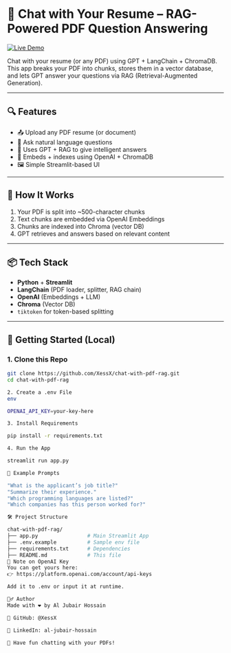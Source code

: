 # 📄 Chat with Your Resume – RAG-Powered PDF Question Answering

[![Live Demo](https://img.shields.io/badge/Try%20It-Live-brightgreen)](https://chat-with-pdf-rag.onrender.com)

Chat with your resume (or any PDF) using GPT + LangChain + ChromaDB.  
This app breaks your PDF into chunks, stores them in a vector database, and lets GPT answer your questions via RAG (Retrieval-Augmented Generation).

---

## 🔍 Features

- 📤 Upload any PDF resume (or document)
- 💬 Ask natural language questions
- 🧠 Uses GPT + RAG to give intelligent answers
- 🔗 Embeds + indexes using OpenAI + ChromaDB
- 🖼 Simple Streamlit-based UI

---

## 🧠 How It Works

1. Your PDF is split into ~500-character chunks  
2. Text chunks are embedded via OpenAI Embeddings  
3. Chunks are indexed into Chroma (vector DB)  
4. GPT retrieves and answers based on relevant content  

---

## 📦 Tech Stack

- **Python** + **Streamlit**  
- **LangChain** (PDF loader, splitter, RAG chain)  
- **OpenAI** (Embeddings + LLM)  
- **Chroma** (Vector DB)  
- `tiktoken` for token-based splitting  

---

## 🚀 Getting Started (Local)

### 1. Clone this Repo

```bash
git clone https://github.com/XessX/chat-with-pdf-rag.git
cd chat-with-pdf-rag

2. Create a .env File
env

OPENAI_API_KEY=your-key-here

3. Install Requirements

pip install -r requirements.txt

4. Run the App

streamlit run app.py

🧠 Example Prompts

"What is the applicant’s job title?"
"Summarize their experience."
"Which programming languages are listed?"
"Which companies has this person worked for?"

🛠 Project Structure

chat-with-pdf-rag/
├── app.py                # Main Streamlit App
├── .env.example          # Sample env file
├── requirements.txt      # Dependencies
├── README.md             # This file
🔐 Note on OpenAI Key
You can get yours here:
👉 https://platform.openai.com/account/api-keys

Add it to .env or input it at runtime.

🙋‍♂️ Author
Made with ❤️ by Al Jubair Hossain

📎 GitHub: @XessX

📎 LinkedIn: al-jubair-hossain

🧠 Have fun chatting with your PDFs!